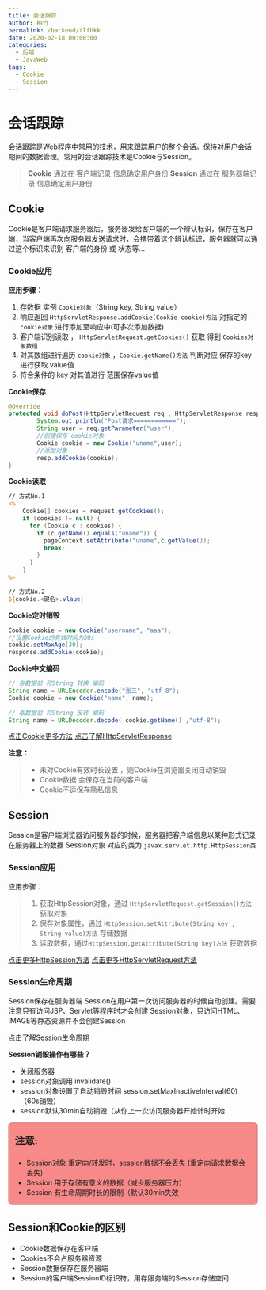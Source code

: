 ```yaml
---
title: 会话跟踪
author: 柏竹
permalink: /backend/tlfhkk
date: 2020-02-18 00:00:00
categories: 
  - 后端
  - JavaWeb
tags: 
  - Cookie
  - Session
---
```

# 会话跟踪

会话跟踪是Web程序中常用的技术，用来跟踪用户的整个会话。保持对用户会话期间的数据管理。常用的会话跟踪技术是Cookie与Session。 

> **Cookie** 通过在 客户端记录 信息确定用户身份
> **Session** 通过在 服务器端记录 信息确定用户身份

## Cookie

Cookie是客户端请求服务器后，服务器发给客户端的⼀个辨认标识，保存在客户端，当客户端再次向服务器发送请求时，会携带着这个辨认标识，服务器就可以通过这个标识来识别 客户端的身份 或 状态等...

### Cookie应用

**应用步骤：**

1. 存数据 实例 `Cookie对象`（String key, String value）
2. 响应返回 `HttpServletResponse.addCookie(Cookie cookie)方法`  对指定的 `cookie对象`  进行添加至响应中(可多次添加数据)
3. 客户端识别读取 ， `HttpServletRequest.getCookies()` 获取 得到 `Cookies对象数组` 
4. 对其数组进行遍历 `cookie对象` ，`Cookie.getName()方法` 判断对应 保存的key 进行获取 value值
5. 符合条件的 key 对其值进行 范围保存value值

**Cookie保存**

```java
@Override
protected void doPost(HttpServletRequest req , HttpServletResponse resp) throws ServletException, IOException {
        System.out.println("Post请求============");
        String user = req.getParameter("user");
        //创建保存 cookie对象
        Cookie cookie = new Cookie("uname",user);
        //添加对象
        resp.addCookie(cookie);
}
```

**Cookie读取**

```jsp
// 方式No.1
<%
    Cookie[] cookies = request.getCookies();
    if (cookies != null) {
      for (Cookie c : cookies) {
        if (c.getName().equals("uname")) {
          pageContext.setAttribute("uname",c.getValue());
          break;
        }
      }
    }
%>

// 方式No.2
${cookie.<键名>.vlaue}
```

**Cookie定时销毁** 

```java
Cookie cookie = new Cookie("username", "aaa");
//设置Cookie的有效时间为30s
cookie.setMaxAge(30);
response.addCookie(cookie); 
```

**Cookie中文编码**

```java
// 存数据前 将String 转换 编码
String name = URLEncoder.encode("张三", "utf-8");
Cookie cookie = new Cookie("name", name);
    
// 取数据前 将String 反转 编码
String name = URLDecoder.decode( cookie.getName() ,"utf-8");
```

[点击Cookie更多方法](http://tomcat.apache.org/tomcat-5.5-doc/servletapi/javax/servlet/http/Cookie.html) 
[点击了解HttpServletResponse](http://tomcat.apache.org/tomcat-5.5-doc/servletapi/javax/servlet/http/HttpServletResponse.html) 

**注意：**

> - 未对Cookie有效时长设置 ，则Cookie在浏览器关闭自动销毁
> - Cookie数据 会保存在当前的客户端
> - Cookie不适保存隐私信息

## Session

Session是客户端浏览器访问服务器的时候，服务器把客户端信息以某种形式记录在服务器上的数据
Session对象 对应的类为 `javax.servlet.http.HttpSession类`

### Session应用

应用步骤：

> 1. 获取HttpSession对象，通过 `HttpServletRequest.getSession()方法` 获取对象
> 2. 保存对象属性，通过 `HttpSession.setAttribute(String key , String value)方法` 存储数据
> 3.  读取数据，通过`HttpSession.getAttribute(String key)方法` 获取数据

[点击更多HttpSession方法](http://tomcat.apache.org/tomcat-5.5-doc/servletapi/javax/servlet/http/HttpSession.html) 
[点击更多HttpServletRequest方法](http://tomcat.apache.org/tomcat-5.5-doc/servletapi/javax/servlet/http/HttpServletRequest.html) 

### Session生命周期

Session保存在服务器端
Session在用户第⼀次访问服务器的时候自动创建。需要注意只有访问JSP、Servlet等程序时才会创建 Session对象，只访问HTML、IMAGE等静态资源并不会创建Session

[点击了解Session生命周期](https://blog.csdn.net/weixin_45963193/article/details/115662730#t4) 

**Session销毁操作有哪些？** 

- 关闭服务器
- session对象调用 invalidate()
- session对象设置了自动销毁时间 session.setMaxInactiveInterval(60) （60s销毁）
- session默认30min自动销毁（从你上一次访问服务器开始计时开始

<div style="background:rgba(245, 108, 108,0.8);border:1px solid rgba(1, 1, 1,0.2);border-radius:8px;padding:1px 12px;"><p style="font-size:20px"><b>注意: </b></p>
    <ul>
        <li>Session对象 重定向/转发时，session数据不会丢失 (重定向请求数据会丢失)</li>
        <li>Session 用于存储有意义的数据（减少服务器压力）</li>
        <li>Session 有生命周期时长的限制（默认30min失效</li>
    </ul>
</div>

## Session和Cookie的区别

- Cookie数据保存在客户端
- Cookies不会占服务器资源
- Session数据保存在服务器端
- Session的客户端SessionID标识符，用存服务端的Session存储空间